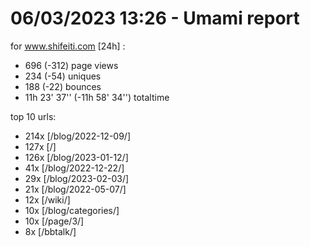 # 06/03/2023 13:26 - Umami report
for www.shifeiti.com [24h] :

 - 696 (-312) page views
 - 234 (-54) uniques
 - 188 (-22) bounces
 - 11h 23' 37'' (-11h 58' 34'') totaltime


top 10 urls:
 - 214x [/blog/2022-12-09/]
 - 127x [/]
 - 126x [/blog/2023-01-12/]
 - 41x [/blog/2022-12-22/]
 - 29x [/blog/2023-02-03/]
 - 21x [/blog/2022-05-07/]
 - 12x [/wiki/]
 - 10x [/blog/categories/]
 - 10x [/page/3/]
 - 8x [/bbtalk/]


